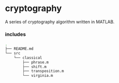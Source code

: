 # cryptography

A series of cryptography algorithm written in MATLAB.

### includes

```bash
.
├── README.md
└── src
    └── classical
        ├── phrase.m
        ├── shift.m
        ├── transposition.m
        └── virginia.m
```

